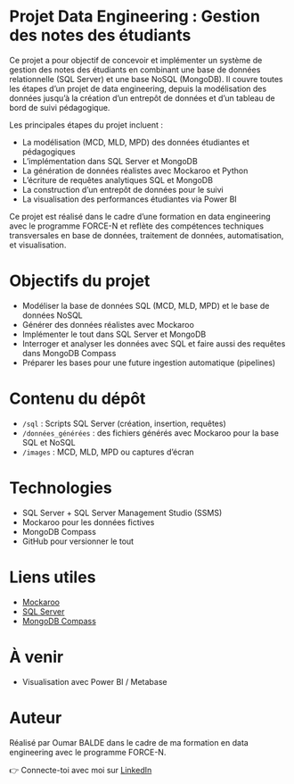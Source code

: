 # Projet Data Engineering : Gestion des notes des étudiants

Ce projet a pour objectif de concevoir et implémenter un système de gestion des notes des étudiants en combinant une base de données relationnelle (SQL Server) et une base NoSQL (MongoDB). Il couvre toutes les étapes d’un projet de data engineering, depuis la modélisation des données jusqu’à la création d’un entrepôt de données et d’un tableau de bord de suivi pédagogique.

Les principales étapes du projet incluent :
- La modélisation (MCD, MLD, MPD) des données étudiantes et pédagogiques
- L’implémentation dans SQL Server et MongoDB
- La génération de données réalistes avec Mockaroo et Python
- L’écriture de requêtes analytiques SQL et MongoDB
- La construction d’un entrepôt de données pour le suivi
- La visualisation des performances étudiantes via Power BI

Ce projet est réalisé dans le cadre d’une formation en data engineering avec le programme FORCE-N et reflète des compétences techniques transversales en base de données, traitement de données, automatisation, et visualisation.

# Objectifs du projet
- Modéliser la base de données SQL (MCD, MLD, MPD) et le base de données NoSQL
- Générer des données réalistes avec Mockaroo
- Implémenter le tout dans SQL Server et MongoDB
- Interroger et analyser les données avec SQL et faire aussi des requêtes dans MongoDB Compass
- Préparer les bases pour une future ingestion automatique (pipelines)

# Contenu du dépôt
- `/sql` : Scripts SQL Server (création, insertion, requêtes)
- `/données_générées` : des fichiers générés avec Mockaroo pour la base SQL et NoSQL
- `/images` : MCD, MLD, MPD ou captures d’écran

# Technologies
- SQL Server + SQL Server Management Studio (SSMS)
- Mockaroo pour les données fictives
- MongoDB Compass
- GitHub pour versionner le tout

# Liens utiles
- [Mockaroo](https://mockaroo.com/)
- [SQL Server](https://learn.microsoft.com/sql/)
- [MongoDB Compass](https://www.mongodb.com/products/compass)

# À venir
- Visualisation avec Power BI / Metabase

# Auteur
Réalisé par Oumar BALDE dans le cadre de ma formation en data engineering avec le programme FORCE-N.

👉 Connecte-toi avec moi sur [LinkedIn](www.linkedin.com/in/oumar-baldé-97456533a)
